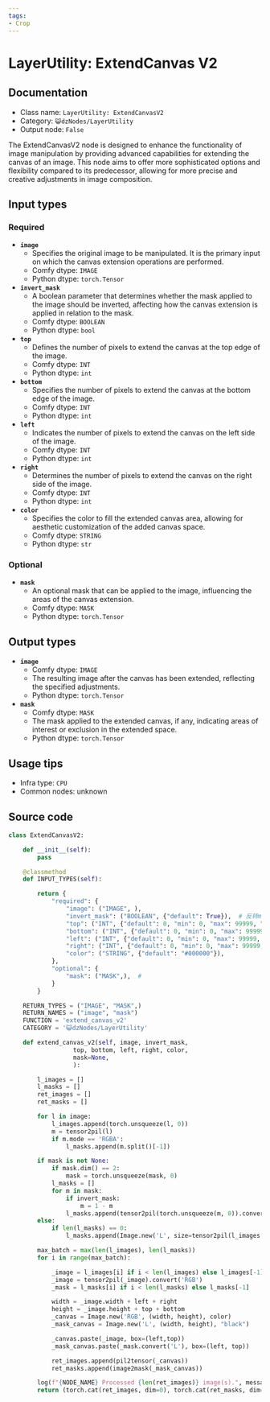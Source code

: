```yaml
---
tags:
- Crop
---
```


# LayerUtility: ExtendCanvas V2
## Documentation
- Class name: `LayerUtility: ExtendCanvasV2`
- Category: `😺dzNodes/LayerUtility`
- Output node: `False`

The ExtendCanvasV2 node is designed to enhance the functionality of image manipulation by providing advanced capabilities for extending the canvas of an image. This node aims to offer more sophisticated options and flexibility compared to its predecessor, allowing for more precise and creative adjustments in image composition.
## Input types
### Required
- **`image`**
    - Specifies the original image to be manipulated. It is the primary input on which the canvas extension operations are performed.
    - Comfy dtype: `IMAGE`
    - Python dtype: `torch.Tensor`
- **`invert_mask`**
    - A boolean parameter that determines whether the mask applied to the image should be inverted, affecting how the canvas extension is applied in relation to the mask.
    - Comfy dtype: `BOOLEAN`
    - Python dtype: `bool`
- **`top`**
    - Defines the number of pixels to extend the canvas at the top edge of the image.
    - Comfy dtype: `INT`
    - Python dtype: `int`
- **`bottom`**
    - Specifies the number of pixels to extend the canvas at the bottom edge of the image.
    - Comfy dtype: `INT`
    - Python dtype: `int`
- **`left`**
    - Indicates the number of pixels to extend the canvas on the left side of the image.
    - Comfy dtype: `INT`
    - Python dtype: `int`
- **`right`**
    - Determines the number of pixels to extend the canvas on the right side of the image.
    - Comfy dtype: `INT`
    - Python dtype: `int`
- **`color`**
    - Specifies the color to fill the extended canvas area, allowing for aesthetic customization of the added canvas space.
    - Comfy dtype: `STRING`
    - Python dtype: `str`
### Optional
- **`mask`**
    - An optional mask that can be applied to the image, influencing the areas of the canvas extension.
    - Comfy dtype: `MASK`
    - Python dtype: `torch.Tensor`
## Output types
- **`image`**
    - Comfy dtype: `IMAGE`
    - The resulting image after the canvas has been extended, reflecting the specified adjustments.
    - Python dtype: `torch.Tensor`
- **`mask`**
    - Comfy dtype: `MASK`
    - The mask applied to the extended canvas, if any, indicating areas of interest or exclusion in the extended space.
    - Python dtype: `torch.Tensor`
## Usage tips
- Infra type: `CPU`
- Common nodes: unknown


## Source code
```python
class ExtendCanvasV2:

    def __init__(self):
        pass

    @classmethod
    def INPUT_TYPES(self):

        return {
            "required": {
                "image": ("IMAGE", ),
                "invert_mask": ("BOOLEAN", {"default": True}),  # 反转mask
                "top": ("INT", {"default": 0, "min": 0, "max": 99999, "step": 1}),
                "bottom": ("INT", {"default": 0, "min": 0, "max": 99999, "step": 1}),
                "left": ("INT", {"default": 0, "min": 0, "max": 99999, "step": 1}),
                "right": ("INT", {"default": 0, "min": 0, "max": 99999, "step": 1}),
                "color": ("STRING", {"default": "#000000"}),
            },
            "optional": {
                "mask": ("MASK",),  #
            }
        }

    RETURN_TYPES = ("IMAGE", "MASK",)
    RETURN_NAMES = ("image", "mask")
    FUNCTION = 'extend_canvas_v2'
    CATEGORY = '😺dzNodes/LayerUtility'

    def extend_canvas_v2(self, image, invert_mask,
                  top, bottom, left, right, color,
                  mask=None,
                  ):

        l_images = []
        l_masks = []
        ret_images = []
        ret_masks = []

        for l in image:
            l_images.append(torch.unsqueeze(l, 0))
            m = tensor2pil(l)
            if m.mode == 'RGBA':
                l_masks.append(m.split()[-1])

        if mask is not None:
            if mask.dim() == 2:
                mask = torch.unsqueeze(mask, 0)
            l_masks = []
            for m in mask:
                if invert_mask:
                    m = 1 - m
                l_masks.append(tensor2pil(torch.unsqueeze(m, 0)).convert('L'))
        else:
            if len(l_masks) == 0:
                l_masks.append(Image.new('L', size=tensor2pil(l_images[0]).size, color='white'))

        max_batch = max(len(l_images), len(l_masks))
        for i in range(max_batch):

            _image = l_images[i] if i < len(l_images) else l_images[-1]
            _image = tensor2pil(_image).convert('RGB')
            _mask = l_masks[i] if i < len(l_masks) else l_masks[-1]

            width = _image.width + left + right
            height = _image.height + top + bottom
            _canvas = Image.new('RGB', (width, height), color)
            _mask_canvas = Image.new('L', (width, height), "black")

            _canvas.paste(_image, box=(left,top))
            _mask_canvas.paste(_mask.convert('L'), box=(left, top))

            ret_images.append(pil2tensor(_canvas))
            ret_masks.append(image2mask(_mask_canvas))

        log(f"{NODE_NAME} Processed {len(ret_images)} image(s).", message_type='finish')
        return (torch.cat(ret_images, dim=0), torch.cat(ret_masks, dim=0),)

```
